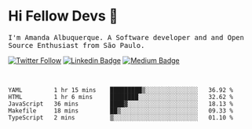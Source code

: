 # Hi Fellow Devs :wave:
   
<p>
  <samp>
    I'm Amanda Albuquerque. A Software developer and and Open Source Enthusiast from São Paulo.
  </samp>

  
  [![Twitter Follow](https://img.shields.io/twitter/follow/alalbux?style=social)](https://www.twitter.com/alalbux)
  [![Linkedin Badge](https://img.shields.io/badge/-alalbux-blue?style=flat-square&logo=Linkedin&logoColor=white&link=https://www.linkedin.com/in/alalbux/)](https://www.linkedin.com/in/alalbux/)
  [![Medium Badge](https://img.shields.io/badge/-alalbux-black?style=flat-square&logo=Medium&logoColor=white&link=https://medium.com/@alalbux)](https://medium.com/@alalbux)
</p>

  <br/>
  

<!--START_SECTION:waka-->
```text
YAML         1 hr 15 mins    █████████▒░░░░░░░░░░░░░░░   36.92 % 
HTML         1 hr 6 mins     ████████░░░░░░░░░░░░░░░░░   32.62 % 
JavaScript   36 mins         ████▓░░░░░░░░░░░░░░░░░░░░   18.13 % 
Makefile     18 mins         ██▒░░░░░░░░░░░░░░░░░░░░░░   09.33 % 
TypeScript   2 mins          ▒░░░░░░░░░░░░░░░░░░░░░░░░   01.10 % 
```
<!--END_SECTION:waka-->

